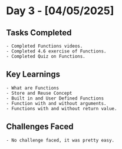 # Day 3 - [04/05/2025]
## Tasks Completed
    - Completed Functions videos.
    - Completed 4.6 exercise of Functions.
    - Completed Quiz on Functions.
## Key Learnings
    - What are Functions
    - Store and Reuse Concept
    - Built in and User Defined Functions
    - Function with and without arguments.
    - Functions with and without return value.
## Challenges Faced 
    - No challenge faced, it was pretty easy.
